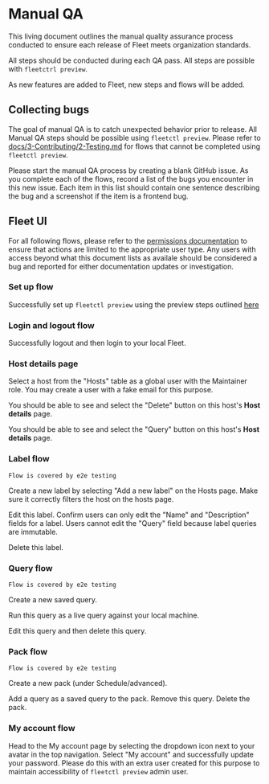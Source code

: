 # Manual QA

This living document outlines the manual quality assurance process conducted to ensure each release of Fleet meets organization standards.

All steps should be conducted during each QA pass. All steps are possible with `fleetctrl preview`.

As new features are added to Fleet, new steps and flows will be added.

## Collecting bugs

The goal of manual QA is to catch unexpected behavior prior to release. All Manual QA steps should be possible using `fleetctl preview`. Please refer to [docs/3-Contributing/2-Testing.md](https://github.com/fleetdm/fleet/blob/main/docs/3-Contributing/2-Testing.md) for flows that cannot be completed using `fleetctl preview`.

Please start the manual QA process by creating a blank GitHub issue. As you complete each of the flows, record a list of the bugs you encounter in this new issue. Each item in this list should contain one sentence describing the bug and a screenshot if the item is a frontend bug.

## Fleet UI

For all following flows, please refer to the [permissions documentation](https://fleetdm.com/docs/using-fleet/permissions) to ensure that actions are limited to the appropriate user type. Any users with access beyond what this document lists as availale should be considered a bug and reported for either documentation updates or investigation.

### Set up flow

Successfully set up `fleetctl preview` using the preview steps outlined [here](https://fleetdm.com/get-started)

### Login and logout flow

Successfully logout and then login to your local Fleet.

### Host details page

Select a host from the "Hosts" table as a global user with the Maintainer role. You may create a user with a fake email for this purpose.

You should be able to see and select the "Delete" button on this host's **Host details** page.

You should be able to see and select the "Query" button on this host's **Host details** page.

### Label flow

`Flow is covered by e2e testing`

Create a new label by selecting "Add a new label" on the Hosts page. Make sure it correctly filters the host on the hosts page.

Edit this label. Confirm users can only edit the "Name" and "Description" fields for a label. Users cannot edit the "Query" field because label queries are immutable.

Delete this label.

### Query flow

`Flow is covered by e2e testing`

Create a new saved query.

Run this query as a live query against your local machine.

Edit this query and then delete this query.

### Pack flow

`Flow is covered by e2e testing`

Create a new pack (under Schedule/advanced).

Add a query as a saved query to the pack. Remove this query. Delete the pack.


### My account flow

Head to the My account page by selecting the dropdown icon next to your avatar in the top navigation. Select "My account" and successfully update your password. Please do this with an extra user created for this purpose to maintain accessibility of `fleetctl preview` admin user.

